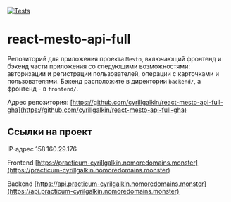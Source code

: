 [![Tests](https://github.com/yandex-praktikum/react-mesto-api-full-gha/actions/workflows/tests.yml/badge.svg)](https://github.com/yandex-praktikum/react-mesto-api-full-gha/actions/workflows/tests.yml)
# react-mesto-api-full
Репозиторий для приложения проекта `Mesto`, включающий фронтенд и бэкенд части приложения со следующими возможностями: авторизации и регистрации пользователей, операции с карточками и пользователями. Бэкенд расположите в директории `backend/`, а фронтенд - в `frontend/`. 
  
Адрес репозитория: [https://github.com/cyrillgalkin/react-mesto-api-full-gha](https://github.com/cyrillgalkin/react-mesto-api-full-gha)

## Ссылки на проект

IP-адрес 158.160.29.176

Frontend [https://practicum-cyrillgalkin.nomoredomains.monster](https://practicum-cyrillgalkin.nomoredomains.monster)

Backend [https://api.practicum-cyrilgalkin.nomoredomains.monster](https://api.practicum-cyrilgalkin.nomoredomains.monster)
